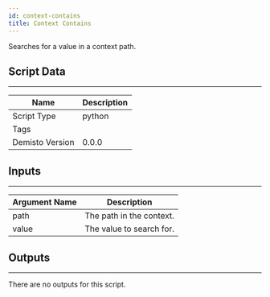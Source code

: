 ```yaml
---
id: context-contains
title: Context Contains
---
```


Searches for a value in a context path.

## Script Data
---

| **Name** | **Description** |
| --- | --- |
| Script Type | python |
| Tags |  |
| Demisto Version | 0.0.0 |

## Inputs
---

| **Argument Name** | **Description** |
| --- | --- |
| path | The path in the context. |
| value | The value to search for. |

## Outputs
---
There are no outputs for this script.
